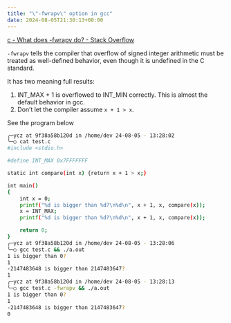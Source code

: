 ```yaml
---
title: "\"-fwrapv\" option in gcc"
date: 2024-08-05T21:30:13+08:00
---
```


[c - What does -fwrapv do? - Stack Overflow](https://stackoverflow.com/questions/47232954/what-does-fwrapv-do)

`-fwrapv` tells the compiler that overflow of signed integer arithmetic must be treated as well-defined behavior, even though it is undefined in the C standard.

It has two meaning full results:

1. INT_MAX + 1 is overflowed to INT_MIN correctly. This is almost the default behavior in gcc.
2. Don’t let the compiler assume `x + 1 > x`.

See the program below

```bash
╭─ycz at 9f38a58b120d in /home/dev 24-08-05 - 13:28:02
╰─○ cat test.c
#include <stdio.h>

#define INT_MAX 0x7FFFFFFF

static int compare(int x) {return x + 1 > x;}

int main()
{
    int x = 0;
    printf("%d is bigger than %d?\n%d\n", x + 1, x, compare(x));
    x = INT_MAX;
    printf("%d is bigger than %d?\n%d\n", x + 1, x, compare(x));

    return 0;
}
╭─ycz at 9f38a58b120d in /home/dev 24-08-05 - 13:28:06
╰─○ gcc test.c && ./a.out 
1 is bigger than 0?
1
-2147483648 is bigger than 2147483647?
1
╭─ycz at 9f38a58b120d in /home/dev 24-08-05 - 13:28:13
╰─○ gcc test.c -fwrapv && ./a.out 
1 is bigger than 0?
1
-2147483648 is bigger than 2147483647?
0
```


